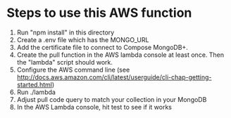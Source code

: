 Steps to use this AWS function
==============================

1. Run "npm install" in this directory
2. Create a .env file which has the MONGO_URL 
3. Add the certificate file to connect to Compose MongoDB+. 
4. Create the pull function in the AWS lambda console at least once. Then the "lambda" script should work. 
5. Configure the AWS command line (see http://docs.aws.amazon.com/cli/latest/userguide/cli-chap-getting-started.html) 
6. Run ./lambda
7. Adjust pull code query to match your collection in your MongoDB 
8. In the AWS Lambda console, hit test to see if it works
